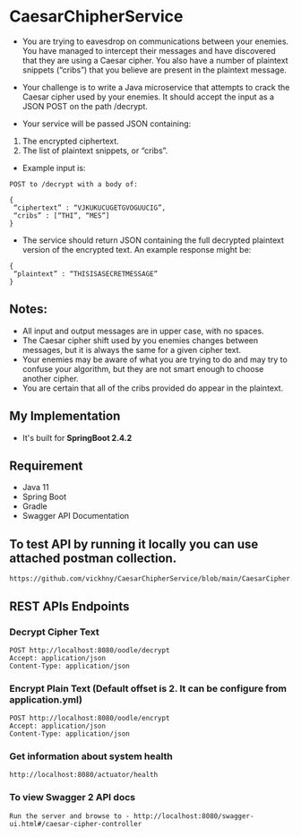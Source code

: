 # CaesarChipherService

* You are trying to eavesdrop on communications between your enemies. You have managed
to intercept their messages and have discovered that they are using a Caesar cipher. You
also have a number of plaintext snippets (“cribs”) that you believe are present in the
plaintext message.

* Your challenge is to write a Java microservice that attempts to crack the Caesar cipher used
by your enemies. It should accept the input as a JSON POST on the path /decrypt.

* Your service will be passed JSON containing:
 1. The encrypted ciphertext.
 2. The list of plaintext snippets, or “cribs”.

* Example input is:
```
POST to /decrypt with a body of:

{
 “ciphertext” : “VJKUKUCUGETGVOGUUCIG”,
 “cribs” : [“THI”, “MES”]
}
```
* The service should return JSON containing the full decrypted plaintext version of the
encrypted text.
An example response might be:
```
{
 “plaintext” : “THISISASECRETMESSAGE”
}
```
## Notes:
* All input and output messages are in upper case, with no spaces.
* The Caesar cipher shift used by you enemies changes between messages, but it is
always the same for a given cipher text.
* Your enemies may be aware of what you are trying to do and may try to confuse
your algorithm, but they are not smart enough to choose another cipher.
* You are certain that all of the cribs provided do appear in the plaintext.


## My Implementation

* It's built for **SpringBoot 2.4.2**

## Requirement
* Java 11
* Spring Boot
* Gradle
* Swagger API Documentation


## To test API by running it locally you can use attached postman collection.
```
https://github.com/vickhny/CaesarChipherService/blob/main/CaesarCipher.postman_collection.json
```


## REST APIs Endpoints
### Decrypt Cipher Text
```
POST http://localhost:8080/oodle/decrypt
Accept: application/json
Content-Type: application/json
```


### Encrypt Plain Text (Default offset is 2. It can be configure from application.yml)
```
POST http://localhost:8080/oodle/encrypt
Accept: application/json
Content-Type: application/json
```



### Get information about system health
```
http://localhost:8080/actuator/health

```

### To view Swagger 2 API docs
```
Run the server and browse to - http://localhost:8080/swagger-ui.html#/caesar-cipher-controller
```

